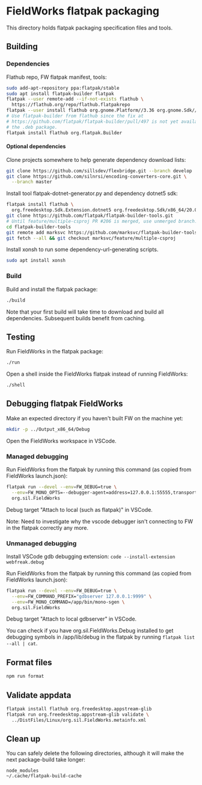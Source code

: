 # FieldWorks flatpak packaging

This directory holds flatpak packaging specification files and tools.

## Building

### Dependencies

Flathub repo, FW flatpak manifest, tools:

```bash
sudo add-apt-repository ppa:flatpak/stable
sudo apt install flatpak-builder flatpak
flatpak --user remote-add --if-not-exists flathub \
  https://flathub.org/repo/flathub.flatpakrepo
flatpak --user install flathub org.gnome.Platform//3.36 org.gnome.Sdk//3.36
# Use flatpak-builder from flathub since the fix at
# https://github.com/flatpak/flatpak-builder/pull/497 is not yet available in
# the .deb package.
flatpak install flathub org.flatpak.Builder
```

#### Optional dependencies

Clone projects somewhere to help generate dependency download lists:
```bash
git clone https://github.com/sillsdev/flexbridge.git --branch develop
git clone https://github.com/silnrsi/encoding-converters-core.git \
  --branch master
```

Install tool flatpak-dotnet-generator.py and dependency dotnet5 sdk:
```bash
flatpak install flathub \
  org.freedesktop.Sdk.Extension.dotnet5 org.freedesktop.Sdk/x86_64/20.08
git clone https://github.com/flatpak/flatpak-builder-tools.git
# Until feature/multiple-csproj PR #206 is merged, use unmerged branch:
cd flatpak-builder-tools
git remote add marksvc https://github.com/marksvc/flatpak-builder-tools.git
git fetch --all && git checkout marksvc/feature/multiple-csproj
```

Install xonsh to run some dependency-url-generating scripts.
```bash
sudo apt install xonsh
```

### Build

Build and install the flatpak package:

```bash
./build
```

Note that your first build will take time to download and build all
dependencies. Subsequent builds benefit from caching.

## Testing

Run FieldWorks in the flatpak package:

```bash
./run
```

Open a shell inside the FieldWorks flatpak instead of running FieldWorks:

```bash
./shell
```

## Debugging flatpak FieldWorks

Make an expected directory if you haven't built FW on the machine yet:
```bash
mkdir -p ../Output_x86_64/Debug
```

Open the FieldWorks workspace in VSCode.

### Managed debugging

Run FieldWorks from the flatpak by running this command (as copied from
FieldWorks launch.json):

```bash
flatpak run --devel --env=FW_DEBUG=true \
  --env=FW_MONO_OPTS=--debugger-agent=address=127.0.0.1:55555,transport=dt_socket,server=y,suspend=n \
  org.sil.FieldWorks
```

Debug target "Attach to local (such as flatpak)" in VSCode.

Note: Need to investigate why the vscode debugger isn't connecting to FW in the
flatpak correctly any more.

### Unmanaged debugging

Install VSCode gdb debugging extension:
`code --install-extension webfreak.debug`

Run FieldWorks from the flatpak by running this command (as copied from
FieldWorks launch.json):

```bash
flatpak run --devel --env=FW_DEBUG=true \
  --env=FW_COMMAND_PREFIX="gdbserver 127.0.0.1:9999" \
  --env=FW_MONO_COMMAND=/app/bin/mono-sgen \
  org.sil.FieldWorks
```

Debug target "Attach to local gdbserver" in VSCode.

You can check if you have org.sil.FieldWorks.Debug installed to get debugging
symbols in /app/lib/debug in the flatpak by running `flatpak list --all | cat`.

## Format files

```bash
npm run format
```

## Validate appdata

```bash
flatpak install flathub org.freedesktop.appstream-glib
flatpak run org.freedesktop.appstream-glib validate \
  ../DistFiles/Linux/org.sil.FieldWorks.metainfo.xml
```

## Clean up

You can safely delete the following directories, although it will make the next
package-build take longer:

```
node_modules
~/.cache/flatpak-build-cache
```
